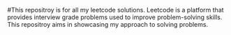 #This repositroy is for all my leetcode solutions.
Leetcode is a platform that provides interview grade problems used to improve problem-solving skills. 
This repositroy aims in showcasing my approach to solving problems.
